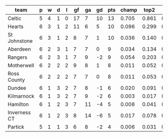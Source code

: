 |     team     | p | w | d | l | gf | ga | gd | pts | champ | top2  | top3  | top4  |  5-7  | bot4  | bot3  | bot2  |
|--------------|---|---|---|---|----|----|----|-----|-------|-------|-------|-------|-------|-------|-------|-------|
| Celtic       | 5 | 4 | 1 | 0 | 17 |  7 | 10 |  13 | 0.705 | 0.861 | 0.926 | 0.959 | 0.035 | 0.003 | 0.002 | 0.001|
| Hearts       | 6 | 3 | 1 | 2 | 11 |  6 |  5 |  10 | 0.096 | 0.299 | 0.460 | 0.586 | 0.253 | 0.108 | 0.064 | 0.033|
| St Johnstone | 6 | 3 | 1 | 2 |  8 |  7 |  1 |  10 | 0.036 | 0.140 | 0.265 | 0.381 | 0.307 | 0.226 | 0.151 | 0.086|
| Aberdeen     | 6 | 2 | 3 | 1 |  7 |  7 |  0 |   9 | 0.034 | 0.134 | 0.245 | 0.352 | 0.308 | 0.249 | 0.169 | 0.098|
| Rangers      | 6 | 2 | 3 | 1 |  7 |  9 | -2 |   9 | 0.054 | 0.203 | 0.340 | 0.467 | 0.289 | 0.172 | 0.114 | 0.064|
| Motherwell   | 6 | 2 | 2 | 2 |  9 |  8 |  1 |   8 | 0.011 | 0.052 | 0.113 | 0.188 | 0.275 | 0.435 | 0.324 | 0.209|
| Ross County  | 6 | 2 | 2 | 2 |  7 |  7 |  0 |   8 | 0.011 | 0.053 | 0.116 | 0.187 | 0.271 | 0.439 | 0.330 | 0.216|
| Dundee       | 6 | 1 | 3 | 2 |  7 |  8 | -1 |   6 | 0.020 | 0.091 | 0.177 | 0.277 | 0.309 | 0.320 | 0.220 | 0.140|
| Kilmarnock   | 6 | 1 | 3 | 2 |  7 |  9 | -2 |   6 | 0.003 | 0.017 | 0.043 | 0.082 | 0.188 | 0.636 | 0.522 | 0.392|
| Hamilton     | 6 | 1 | 2 | 3 |  7 | 11 | -4 |   5 | 0.008 | 0.041 | 0.092 | 0.154 | 0.246 | 0.498 | 0.392 | 0.267|
| Inverness CT | 6 | 1 | 2 | 3 |  8 | 14 | -6 |   5 | 0.017 | 0.078 | 0.159 | 0.249 | 0.294 | 0.359 | 0.265 | 0.170|
| Partick      | 5 | 1 | 1 | 3 |  6 |  8 | -2 |   4 | 0.006 | 0.031 | 0.067 | 0.120 | 0.224 | 0.554 | 0.447 | 0.324|
